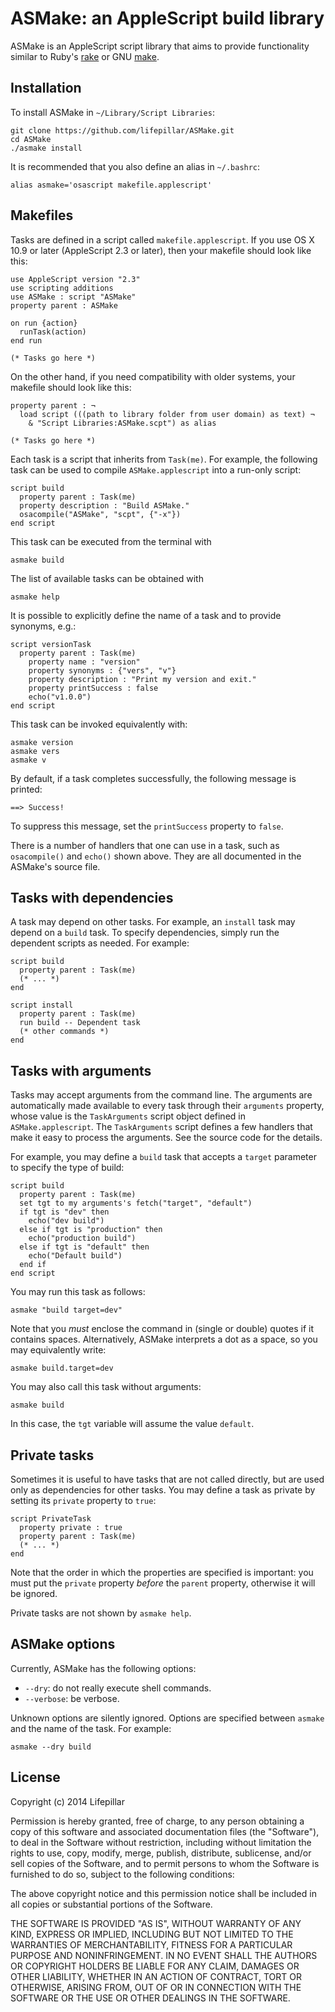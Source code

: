 # ASMake: an AppleScript build library

ASMake is an AppleScript script library that aims to provide functionality
similar to Ruby's [rake](http://rake.rubyforge.org)
or GNU [make](https://www.gnu.org/software/make/manual/make.html).

## Installation

To install ASMake in `~/Library/Script Libraries`:

    git clone https://github.com/lifepillar/ASMake.git
    cd ASMake
    ./asmake install

It is recommended that you also define an alias in `~/.bashrc`:

    alias asmake='osascript makefile.applescript'

## Makefiles

Tasks are defined in a script called `makefile.applescript`.
If you use OS X 10.9 or later (AppleScript 2.3 or later), then your makefile
should look like this:

    use AppleScript version "2.3"
    use scripting additions
    use ASMake : script "ASMake"
    property parent : ASMake

    on run {action}
      runTask(action)
    end run

    (* Tasks go here *)

On the other hand, if you need compatibility with older systems, your makefile
should look like this:

    property parent : ¬
      load script (((path to library folder from user domain) as text) ¬
        & "Script Libraries:ASMake.scpt") as alias

    (* Tasks go here *)

Each task is a script that inherits from `Task(me)`. For example, the following
task can be used to compile `ASMake.applescript` into a run-only script:

    script build
      property parent : Task(me)
      property description : "Build ASMake."
      osacompile("ASMake", "scpt", {"-x"})
    end script

This task can be executed from the terminal with

    asmake build

The list of available tasks can be obtained with

    asmake help

It is possible to explicitly define the name of a task and to provide synonyms,
e.g.:

    script versionTask
      property parent : Task(me)
	    property name : "version"
	    property synonyms : {"vers", "v"}
	    property description : "Print my version and exit."
	    property printSuccess : false
	    echo("v1.0.0")
    end script

This task can be invoked equivalently with:

    asmake version
    asmake vers
    asmake v

By default, if a task completes successfully, the following message is printed:

    ==> Success!

To suppress this message, set the `printSuccess` property to `false`.

There is a number of handlers that one can use in a task, such as `osacompile()`
and `echo()` shown above. They are all documented in the ASMake's source file.

## Tasks with dependencies

A task may depend on other tasks. For example, an `install` task may depend on a
`build` task. To specify dependencies, simply run the dependent scripts as needed.
For example:

    script build
      property parent : Task(me)
      (* ... *)
    end

    script install
      property parent : Task(me)
      run build -- Dependent task
      (* other commands *)
    end

## Tasks with arguments

Tasks may accept arguments from the command line. The arguments are automatically
made available to every task through their `arguments` property, whose value is the `TaskArguments`
script object defined in `ASMake.applescript`. The `TaskArguments` script defines a few
handlers that make it easy to process the arguments. See the source code for the details.

For example, you may define a `build` task that accepts a `target` parameter to
specify the type of build:

    script build
      property parent : Task(me)
      set tgt to my arguments's fetch("target", "default")
      if tgt is "dev" then
        echo("dev build")
      else if tgt is "production" then
        echo("production build")
      else if tgt is "default" then
        echo("Default build")
      end if
    end script

You may run this task as follows:

    asmake "build target=dev"

Note that you _must_ enclose the command in (single or double) quotes if it contains
spaces. Alternatively, ASMake interprets a dot as a space, so you may equivalently
write:

    asmake build.target=dev

You may also call this task without arguments:

    asmake build

In this case, the `tgt` variable will assume the value `default`.

## Private tasks

Sometimes it is useful to have tasks that are not called directly, but are used
only as dependencies for other tasks. You may define a task as private by setting
its `private` property to `true`:

    script PrivateTask
      property private : true
      property parent : Task(me)
      (* ... *)
    end

Note that the order in which the properties are specified is important: you must
put the `private` property _before_ the `parent` property, otherwise it will be
ignored.

Private tasks are not shown by `asmake help`.


## ASMake options

Currently, ASMake has the following options:

- `--dry`: do not really execute shell commands.
- `--verbose`: be verbose.

Unknown options are silently ignored.
Options are specified between `asmake` and the name of the task. For example:

    asmake --dry build


## License

Copyright (c) 2014 Lifepillar

Permission is hereby granted, free of charge, to any person obtaining a copy
of this software and associated documentation files (the "Software"), to deal
in the Software without restriction, including without limitation the rights
to use, copy, modify, merge, publish, distribute, sublicense, and/or sell
copies of the Software, and to permit persons to whom the Software is
furnished to do so, subject to the following conditions:

The above copyright notice and this permission notice shall be included in
all copies or substantial portions of the Software.

THE SOFTWARE IS PROVIDED "AS IS", WITHOUT WARRANTY OF ANY KIND, EXPRESS OR
IMPLIED, INCLUDING BUT NOT LIMITED TO THE WARRANTIES OF MERCHANTABILITY,
FITNESS FOR A PARTICULAR PURPOSE AND NONINFRINGEMENT. IN NO EVENT SHALL THE
AUTHORS OR COPYRIGHT HOLDERS BE LIABLE FOR ANY CLAIM, DAMAGES OR OTHER
LIABILITY, WHETHER IN AN ACTION OF CONTRACT, TORT OR OTHERWISE, ARISING FROM,
OUT OF OR IN CONNECTION WITH THE SOFTWARE OR THE USE OR OTHER DEALINGS IN
THE SOFTWARE.

